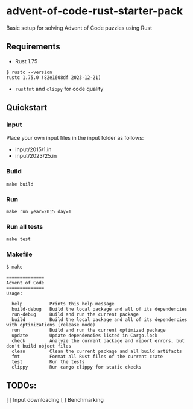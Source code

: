 # advent-of-code-rust-starter-pack
Basic setup for solving Advent of Code puzzles using Rust

## Requirements
- Rust 1.75
```shell
$ rustc --version
rustc 1.75.0 (82e1608df 2023-12-21)
```
- `rustfmt` and `clippy` for code quality

## Quickstart

### Input
Place your own input files in the input folder as follows:
- input/2015/1.in
- input/2023/25.in

### Build
```shell
make build
```

### Run
```shell
make run year=2015 day=1
```

### Run all tests
```shell
make test
```

### Makefile
```shell
$ make     

==============
Advent of Code
==============
Usage: 

  help          Prints this help message
  build-debug   Build the local package and all of its dependencies
  run-debug     Build and run the current package
  build         Build the local package and all of its dependencies with optimizations (release mode)
  run           Build and run the current optimized package
  update        Update dependencies listed in Cargo.lock
  check         Analyze the current package and report errors, but don't build object files
  clean         Clean the current package and all build artifacts
  fmt           Format all Rust files of the current crate
  test          Run the tests
  clippy        Run cargo clippy for static ckecks
```

## TODOs:
[ ] Input downloading
[ ] Benchmarking
